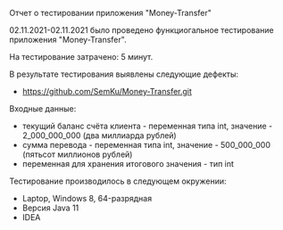 Отчет о тестировании приложения "Money-Transfer"

02.11.2021-02.11.2021 было проведено функциогальное тестирование приложения "Money-Transfer".

На тестирование затрачено: 5 минут.

В результате тестирования выявлены следующие дефекты:

* https://github.com/SemKu/Money-Transfer.git

Входные данные:

* текущий баланс счёта клиента - переменная типа int, значение - 2_000_000_000 (два миллиарда рублей)
* сумма перевода - переменная типа int, значение - 500_000_000 (пятьсот миллионов рублей)
* переменная для хранения итогового значения - тип int

Тестирование производилось в следующем окружении:

* Laptop, Windows 8, 64-разрядная
* Версия Java 11
* IDEA